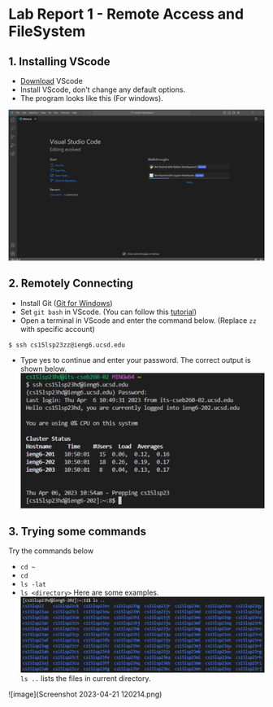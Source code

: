 # Lab Report 1 - Remote Access and FileSystem

## 1. Installing VScode
- [Download](https://code.visualstudio.com/)  VScode
- Install VScode, don't change any default options.
- The program looks like this (For windows).

![image](vs_code.png)

## 2. Remotely Connecting
- Install Git ([Git for Windows](https://gitforwindows.org/))
- Set `git bash` in VScode. (You can follow this [tutorial](https://stackoverflow.com/questions/42606837/how-do-i-use-bash-on-windows-from-the-visual-studio-code-integrated-terminal/50527994#50527994)) 
- Open a terminal in VScode and enter the command below. (Replace `zz` with specific account)
```
$ ssh cs15lsp23zz@ieng6.ucsd.edu
```
- Type yes to continue and enter your password. The correct output is shown below.
![image](remote.png)

## 3. Trying some commands
Try the commands below
* `cd ~`
* `cd`
* `ls -lat`
* `ls <directory>`
Here are some examples.
![image](command.png)
`ls ..` lists the files in current directory.

![image](Screenshot 2023-04-21 120214.png)
